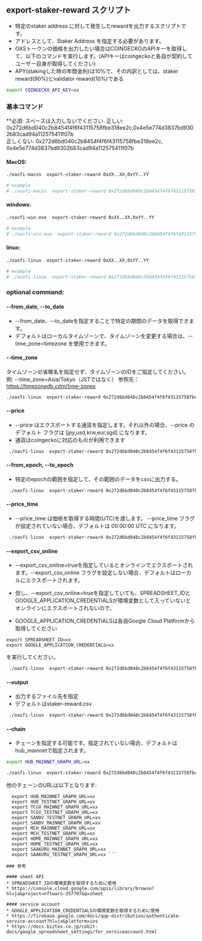## export-staker-reward スクリプト

* 特定のstaker address に対して発生したrewardを出力するスクリプトです。
* アドレスとして、Staker Address を指定する必要があります。
* OASトークンの価格を出力したい場合はCOINGECKOのAPIキーを取得して、以下のコマンドを実行します。(APIキーはcoingeckoと各自が契約してユーザー自身が取得してください)
* APY(stakingした時の年間金利)は10%で、その内訳としては、staker reward(90%)とvalidator reward(10%)である

```bash
export COINGECKO_API_KEY=xx
```

### 基本コマンド

**必須: スペースは入力しないでください.
正しい: 0x272d6bd040c2b8454f4f6f43115758fbe318ee2c,0x4e5e774d3837bd9302b83cad94a112575411f07b  
正しくない: 0x272d6bd040c2b8454f4f6f43115758fbe318ee2c,  0x4e5e774d3837bd9302b83cad94a112575411f07b  

#### MacOS:

```bash
./oasfi-macos  export-staker-reward 0xXX..XX,0xYY..YY

# example
# ./oasfi-macos  export-staker-reward 0x272d6bd040c2b8454f4f6f43115758fbe318ee2c,0x4e5e774d3837bd9302b83cad94a112575411f07b 
```

#### windows:

```bash
./oasfi-win.exe  export-staker-reward 0xXX..XX,0xYY..YY

# example
# ./oasfi-win.exe  export-staker-reward 0x272d6bd040c2b8454f4f6f43115758fbe318ee2c,0x4e5e774d3837bd9302b83cad94a112575411f07b 
```

#### linux:

```bash
./oasfi-linux  export-staker-reward 0xXX..XX,0xYY..YY

# example
# ./oasfi-linux  export-staker-reward 0x272d6bd040c2b8454f4f6f43115758fbe318ee2c,0x4e5e774d3837bd9302b83cad94a112575411f07b 
```

### optional command:  

#### --from_date, --to_date

* --from_date、--to_dateを指定することで特定の期間のデータを取得できます。
* デフォルトはローカルタイムゾーンで、タイムゾーンを変更する場合は、--time_zone=timezone を使用できます。

#### --time_zone 
タイムゾーンの省略名を指定せず、タイムゾーンのIDをご指定してください。 
例: --time_zone=Asia/Tokyo（JSTではなく） 
参照先： https://timezonedb.cơm/time-zones

```bash
./oasfi-linux  export-staker-reward 0x272d6bd040c2b8454f4f6f43115758fbe318ee2c,0x4e5e774d3837bd9302b83cad94a112575411f07b --from_date=2023-08-16T10:00:00 --to_date=2023-10-16T10:00:00
```

#### --price

* --price はエクスポートする通貨を指定します。それ以外の場合、--price のデフォルト フラグは [jpy,usd,krw,eur,sgd] になります。
* 通貨はcoingeckoに対応のものが利用できます

```bash
 ./oasfi-linux  export-staker-reward 0x272d6bd040c2b8454f4f6f43115758fbe318ee2c,0x4e5e774d3837bd9302b83cad94a112575411f07b --price=jpy
```

#### --from_epoch, --to_epoch

* 特定のepochの範囲を指定して、その範囲のデータをcsvに出力する。

```bash
 ./oasfi-linux  export-staker-reward 0x272d6bd040c2b8454f4f6f43115758fbe318ee2c,0x4e5e774d3837bd9302b83cad94a112575411f07b  --from_epoch=246 --to_epoch=247
```

#### --price_time

* --price_time は価格を取得する時間(UTC)を渡します。 --price_time フラグが設定されていない場合、デフォルトは 00:00:00 UTC になります。

```bash
 ./oasfi-linux  export-staker-reward 0x272d6bd040c2b8454f4f6f43115758fbe318ee2c,0x4e5e774d3837bd9302b83cad94a112575411f07b --price_time=10:00:00
```

#### --export_csv_online

* --export_csv_online=trueを指定しているとオンラインでエクスポートされます。--export_csv_online フラグを設定しない場合、デフォルトはローカルにエクスポートされます。 

* 但し、--export_csv_online=trueを指定していても、SPREADSHEET_IDとGOOGLE_APPLICATION_CREDENTIALSが環境変数として入っていないとオンラインにエクスポートされないので、
* GOOGLE_APPLICATION_CREDENTIALSは各自Google Cloud Platformから取得してください
```
export SPREADSHEET_ID=xx
export GOOGLE_APPLICATION_CREDENTIALS=xx
```
を実行してください。

```bash
 ./oasfi-linux  export-staker-reward 0x272d6bd040c2b8454f4f6f43115758fbe318ee2c,0x4e5e774d3837bd9302b83cad94a112575411f07b --export_csv_online=true
```

#### --output

* 出力するファイル先を指定
* デフォルトはstaker-reward.csv

```bash
 ./oasfi-linux  export-staker-reward 0x272d6bd040c2b8454f4f6f43115758fbe318ee2c,0x4e5e774d3837bd9302b83cad94a112575411f07b -o=output.csv
```

#### --chain
* チェーンを指定する可能です。指定されていない場合、デフォルトはhub_mainnetで指定されます。

```bash
export HUB_MAINNET_GRAPH_URL=xx

./oasfi-linux  export-staker-reward 0x272d6bd040c2b8454f4f6f43115758fbe318ee2c,0x4e5e774d3837bd9302b83cad94a112575411f07b -c=hub_mainnet
```

他のチェーンのURLは以下となります:
```
  export HUB_MAINNET_GRAPH_URL=xx
  export HUB_TESTNET_GRAPH_URL=xx
  export TCGV_MAINNET_GRAPH_URL=xx
  export TCGV_TESTNET_GRAPH_URL=xx
  export SANDV_TESTNET_GRAPH_URL=xx
  export SANDV_MAINNET_GRAPH_URL=xx
  export MCH_MAINNET_GRAPH_URL=xx
  export MCH_TESTNET_GRAPH_URL=xx
  export HOME_MAINNET_GRAPH_URL=xx
  export HOME_TESTNET_GRAPH_URL=xx
  export SAAKURU_MAINNET_GRAPH_URL=xx
  export SAAKURU_TESTNET_GRAPH_URL=xx ```

### 参考

#### sheet API
* SPREADSHEET_IDの環境変数を取得するために使用
* https://console.cloud.google.com/apis/library/browse?hl=ja&project=nftwars-357707&q=sheet

#### service account
* GOOGLE_APPLICATION_CREDENTIALSの環境変数を取得するために使用
* https://firebase.google.com/docs/app-distribution/authenticate-service-account?hl=ja&platform=ios
* https://docs.biztex.co.jp/cobit-docs/google_spreadsheet_settings/for_serviceaccount.html